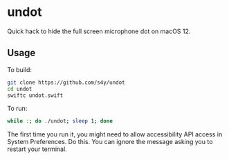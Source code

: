 # undot

Quick hack to hide the full screen microphone dot on macOS 12.

## Usage

To build:

```sh
git clone https://github.com/s4y/undot
cd undot
swiftc undot.swift
```

To run:

```sh
while :; do ./undot; sleep 1; done
```

The first time you run it, you might need to allow accessibility API access in System Preferences. Do this. You can ignore the message asking you to restart your terminal.
